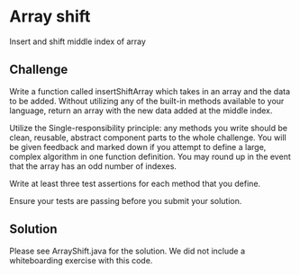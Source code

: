 # Array shift
<!-- Short summary or background information -->
Insert and shift middle index of array

## Challenge
<!-- Description of the challenge -->
Write a function called insertShiftArray which takes in an array and the data to be added. Without utilizing any of the built-in methods available to your language, return an array with the new data added at the middle index.

Utilize the Single-responsibility principle: any methods you write should be clean, reusable, abstract component parts to the whole challenge. You will be given feedback and marked down if you attempt to define a large, complex algorithm in one function definition. You may round up in the event that the array has an odd number of indexes.

Write at least three test assertions for each method that you define.

Ensure your tests are passing before you submit your solution.

## Solution
<!-- Embedded whiteboard image -->
Please see ArrayShift.java for the solution. We did not include a whiteboarding exercise with this code.